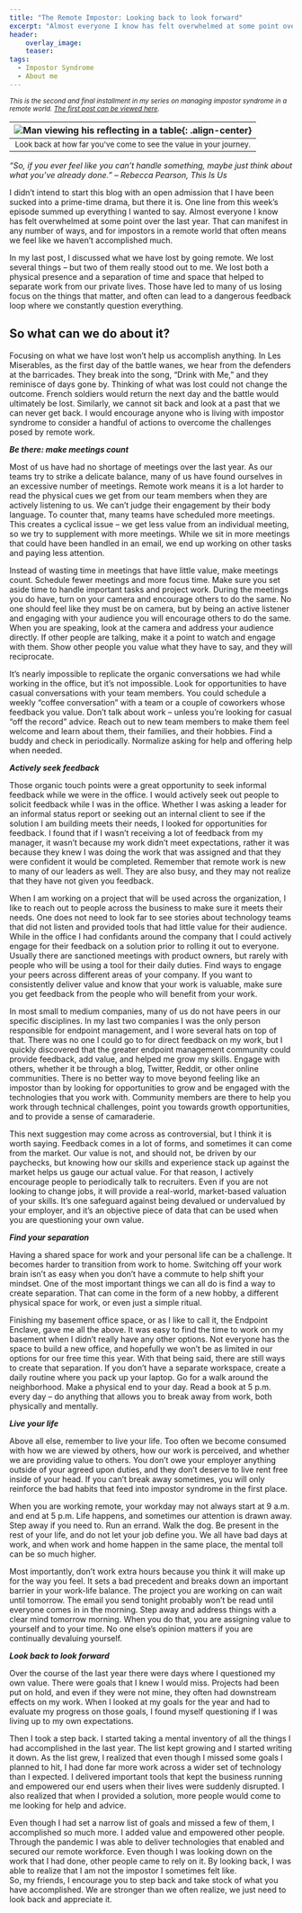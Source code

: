 ```yaml
---
title: "The Remote Impostor: Looking back to look forward"
excerpt: "Almost everyone I know has felt overwhelmed at some point over the last year. That can manifest in any number of ways, and for impostors in a remote world that often means we feel like we haven’t accomplished much."
header:
    overlay_image:
    teaser:
tags:
  - Impostor Syndrome
  - About me    
---
```


<small>_This is the second and final installment in my series on managing impostor syndrome in a remote world. [The first post can be viewed here](https://www.modernendpoint.com/managed/the-remote-impostor-what-have-we-lost)._</small>

| ![Man viewing his reflecting in a table](https://managedblog.github.io/managed/assets/images/legacy/oceanwatching.jpg){: .align-center} |
|:--:|
| <small>Look back at how far you've come to see the value in your journey.</small>|

_“So, if you ever feel like you can’t handle something, maybe just think about what you’ve already done.” – Rebecca Pearson, This Is Us_
​

I didn’t intend to start this blog with an open admission that I have been sucked into a prime-time drama, but there it is. One line from this week’s episode summed up everything I wanted to say. Almost everyone I know has felt overwhelmed at some point over the last year. That can manifest in any number of ways, and for impostors in a remote world that often means we feel like we haven’t accomplished much. 

In my last post, I discussed what we have lost by going remote. We lost several things – but two of them really stood out to me. We lost both a physical presence and a separation of time and space that helped to separate work from our private lives. Those have led to many of us losing focus on the things that matter, and often can lead to a dangerous feedback loop where we constantly question everything. 

So what can we do about it? 
----

Focusing on what we have lost won’t help us accomplish anything. In Les Miserables, as the first day of the battle wanes, we hear from the defenders at the barricades. They break into the song, “Drink with Me,” and they reminisce of days gone by. Thinking of what was lost could not change the outcome. French soldiers would return the next day and the battle would ultimately be lost. Similarly, we cannot sit back and look at a past that we can never get back. I would encourage anyone who is living with impostor syndrome to consider a handful of actions to overcome the challenges posed by remote work. 

__*Be there: make meetings count*__

Most of us have had no shortage of meetings over the last year. As our teams try to strike a delicate balance, many of us have found ourselves in an excessive number of meetings. Remote work means it is a lot harder to read the physical cues we get from our team members when they are actively listening to us. We can’t judge their engagement by their body language. To counter that, many teams have scheduled more meetings. This creates a cyclical issue – we get less value from an individual meeting, so we try to supplement with more meetings. While we sit in more meetings that could have been handled in an email, we end up working on other tasks and paying less attention.  

Instead of wasting time in meetings that have little value, make meetings count. Schedule fewer meetings and more focus time. Make sure you set aside time to handle important tasks and project work. During the meetings you do have, turn on your camera and encourage others to do the same. No one should feel like they must be on camera, but by being an active listener and engaging with your audience you will encourage others to do the same. When you are speaking, look at the camera and address your audience directly. If other people are talking, make it a point to watch and engage with them. Show other people you value what they have to say, and they will reciprocate. 

It’s nearly impossible to replicate the organic conversations we had while working in the office, but it’s not impossible. Look for opportunities to have casual conversations with your team members. You could schedule a weekly “coffee conversation” with a team or a couple of coworkers whose feedback you value. Don’t talk about work – unless you’re looking for casual “off the record” advice. Reach out to new team members to make them feel welcome and learn about them, their families, and their hobbies. Find a buddy and check in periodically. Normalize asking for help and offering help when needed. 

__*Actively seek feedback*__

Those organic touch points were a great opportunity to seek informal feedback while we were in the office. I would actively seek out people to solicit feedback while I was in the office. Whether I was asking a leader for an informal status report or seeking out an internal client to see if the solution I am building meets their needs, I looked for opportunities for feedback. I found that if I wasn’t receiving a lot of feedback from my manager, it wasn’t because my work didn’t meet expectations, rather it was because they knew I was doing the work that was assigned and that they were confident it would be completed. Remember that remote work is new to many of our leaders as well. They are also busy, and they may not realize that they have not given you feedback. 

When I am working on a project that will be used across the organization, I like to reach out to people across the business to make sure it meets their needs. One does not need to look far to see stories about technology teams that did not listen and provided tools that had little value for their audience. While in the office I had confidants around the company that I could actively engage for their feedback on a solution prior to rolling it out to everyone. Usually there are sanctioned meetings with product owners, but rarely with people who will be using a tool for their daily duties. Find ways to engage your peers across different areas of your company. If you want to consistently deliver value and know that your work is valuable, make sure you get feedback from the people who will benefit from your work.  

In most small to medium companies, many of us do not have peers in our specific disciplines. In my last two companies I was the only person responsible for endpoint management, and I wore several hats on top of that. There was no one I could go to for direct feedback on my work, but I quickly discovered that the greater endpoint management community could provide feedback, add value, and helped me grow my skills. Engage with others, whether it be through a blog, Twitter, Reddit, or other online communities. There is no better way to move beyond feeling like an impostor than by looking for opportunities to grow and be engaged with the technologies that you work with. Community members are there to help you work through technical challenges, point you towards growth opportunities, and to provide a sense of camaraderie. 

This next suggestion may come across as controversial, but I think it is worth saying. Feedback comes in a lot of forms, and sometimes it can come from the market. Our value is not, and should not, be driven by our paychecks, but knowing how our skills and experience stack up against the market helps us gauge our actual value. For that reason, I actively encourage people to periodically talk to recruiters. Even if you are not looking to change jobs, it will provide a real-world, market-based valuation of your skills. It’s one safeguard against being devalued or undervalued by your employer, and it’s an objective piece of data that can be used when you are questioning your own value. 

__*Find your separation*__

Having a shared space for work and your personal life can be a challenge. It becomes harder to transition from work to home. Switching off your work brain isn’t as easy when you don’t have a commute to help shift your mindset. One of the most important things we can all do is find a way to create separation. That can come in the form of a new hobby, a different physical space for work, or even just a simple ritual.  

Finishing my basement office space, or as I like to call it, the Endpoint Enclave, gave me all the above. It was easy to find the time to work on my basement when I didn’t really have any other options. Not everyone has the space to build a new office, and hopefully we won’t be as limited in our options for our free time this year. With that being said, there are still ways to create that separation. If you don’t have a separate workspace, create a daily routine where you pack up your laptop. Go for a walk around the neighborhood. Make a physical end to your day. Read a book at 5 p.m. every day – do anything that allows you to break away from work, both physically and mentally.  

__*Live your life*__

Above all else, remember to live your life. Too often we become consumed with how we are viewed by others, how our work is perceived, and whether we are providing value to others. You don’t owe your employer anything outside of your agreed upon duties, and they don’t deserve to live rent free inside of your head. If you can’t break away sometimes, you will only reinforce the bad habits that feed into impostor syndrome in the first place. 

When you are working remote, your workday may not always start at 9 a.m. and end at 5 p.m. Life happens, and sometimes our attention is drawn away. Step away if you need to. Run an errand. Walk the dog. Be present in the rest of your life, and do not let your job define you. We all have bad days at work, and when work and home happen in the same place, the mental toll can be so much higher.  

Most importantly, don’t work extra hours because you think it will make up for the way you feel. It sets a bad precedent and breaks down an important barrier in your work-life balance. The project you are working on can wait until tomorrow. The email you send tonight probably won’t be read until everyone comes in in the morning. Step away and address things with a clear mind tomorrow morning. When you do that, you are assigning value to yourself and to your time. No one else’s opinion matters if you are continually devaluing yourself. 


__*Look back to look forward*__

Over the course of the last year there were days where I questioned my own value. There were goals that I knew I would miss. Projects had been put on hold, and even if they were not mine, they often had downstream effects on my work. When I looked at my goals for the year and had to evaluate my progress on those goals, I found myself questioning if I was living up to my own expectations.  

Then I took a step back. I started taking a mental inventory of all the things I had accomplished in the last year. The list kept growing and I started writing it down. As the list grew, I realized that even though I missed some goals I planned to hit, I had done far more work across a wider set of technology than I expected. I delivered important tools that kept the business running and empowered our end users when their lives were suddenly disrupted. I also realized that when I provided a solution, more people would come to me looking for help and advice.  

Even though I had set a narrow list of goals and missed a few of them, I accomplished so much more. I added value and empowered other people. Through the pandemic I was able to deliver technologies that enabled and secured our remote workforce. Even though I was looking down on the work that I had done, other people came to rely on it. By looking back, I was able to realize that I am not the impostor I sometimes felt like.  
​
So, my friends, I encourage you to step back and take stock of what you have accomplished. We are stronger than we often realize, we just need to look back and appreciate it. 